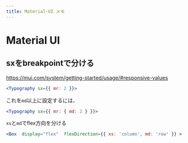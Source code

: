 ```yaml
---
title: Material-UI メモ
---
```



# Material UI

## sxをbreakpointで分ける
https://mui.com/system/getting-started/usage/#responsive-values
```jsx
<Typography sx={{ mr: 2 }}>
```
これを`md`以上に設定するには、
```jsx
<Typography sx={{ mr: { md: 2 } }}>
```

`xs`と`md`でflex方向を分ける
```jsx
<Box  display="flex"  flexDirection={{ xs: 'column', md: 'row' }} >
```


